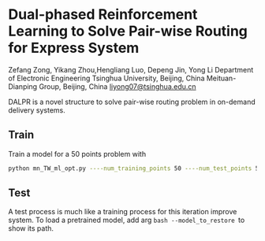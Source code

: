 # Dual-phased Reinforcement Learning to Solve Pair-wise Routing for Express System
Zefang Zong, Yikang Zhou,Hengliang Luo, Depeng Jin, Yong Li
Department of Electronic Engineering Tsinghua University, Beijing, China
Meituan-Dianping Group, Beijing, China
liyong07@tsinghua.edu.cn


DALPR is a novel structure to solve pair-wise routing problem in on-demand delivery systems.
## Train
Train a model for a 50 points problem with
```bash
python mn_TW_ml_opt.py ----num_training_points 50 ----num_test_points 50 --num_paths 5 --num_paths_to_ruin 2
```
## Test
A test process is much like a training process for this iteration improve system. To load a pretrained model, add arg ```bash --model_to_restore ```to show its path. 

<!--
**DUALPAR/DUALPAR** is a ✨ _special_ ✨ repository because its `README.md` (this file) appears on your GitHub profile.

Here are some ideas to get you started:

- 🔭 I’m currently working on ...
- 🌱 I’m currently learning ...
- 👯 I’m looking to collaborate on ...
- 🤔 I’m looking for help with ...
- 💬 Ask me about ...
- 📫 How to reach me: ...
- 😄 Pronouns: ...
- ⚡ Fun fact: ...
-->
